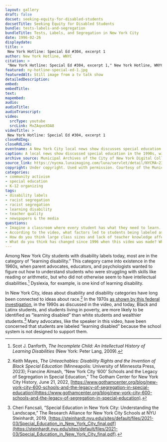 ```yaml
--- 
layout: gallery
draft: false
docset: seeking-equity-for-disabled-students
docsetTitle: Seeking Equity for Disabled Students
bundle: tests-labels-and-segregation
bundleTitle: Tests, Labels, and Segregation in New York City
date: 1996-02-26
displaydate: 
title: >
 New York Hotline: Special Ed #304, excerpt 1 
author: New York Hotline, WNYC
citation: >
 "New York Hotline: Special Ed #304, excerpt 1," New York Hotline, WNYC, in New York City Civil Rights History Project, Accessed: [Month Day, Year], https://nyccivilrightshistory.org/gallery/ny-hotline-special-ed-1.
featured: ny-hotline-special-ed-1.jpg
featuredAlt: Still image from a tv talk show
detailedDescription: 
embed: 
embedTitle: 
text: 
mapembed: 
audio: 
audioTitle: 
audioTranscript: 
video: 
  srcType: youtube
  srcLink: MxZAqxeXOA8
videoTitle: >
 New York Hotline: Special Ed #304, excerpt 1 
closeRdImg: 
closeRdLink: 
eventname: A New York City local news show discusses special education.
caption: A local news show discussed special education in the 1990s, with comments from a Board of Education official, a parent advocate, and an attorney who represented Disabled students and students labeled disabled.
archive_source: Municipal Archives of the City of New York Digital Collections
source_link: https://nycma.lunaimaging.com/luna/servlet/detail/NYCMA~23~23~977~1294471:New-York-Hotline--Special-Ed-#304
copyright: Under copyright. Used with permission. Courtesy of the Municipal Archives of the City of New York.
categories: 
- community activism
- special education
- K-12 organizing
tags: 
- disability labels
- racist segregation
- racist segregation
- learning disability
- teacher quality
- newspapers & the media
questions: 
- Imagine a classroom where every student has what they need to learn. What materials are in the room? Who is in the room? What is happening in the room?  
- According to the video, what factors led to students being labeled as learning disabled?
- How do you think large class sizes and lack of teacher knowledge affect students who have learning disabilities? 
- What do you think has changed since 1996 when this video was made? What do you think has stayed the same?
--- 
```


Among New York City students with disability labels today, most are in the category of “learning disability.” This category came into existence in the 1960s, when parent advocates, educators, and psychologists wanted to figure out how to understand students who were struggling with skills like reading or arithmetic, but who did not otherwise seem to have intellectual disabilities.[^1] Dyslexia, for example, is one kind of learning disability.

In New York City, ideas about disability and disability categories have long been connected to ideas about race.[^2] In the 1970s [as shown by this federal investigation](topics/seeking-equity/hew-report), in the 1990s as discussed in the video, and today, Black and Latinx students, and students living in poverty, are more likely to be identified as “learning disabled” than white students and wealthier students.[^3] Many advocates, like the speaker in this video, have been concerned that students are labeled “learning disabled” because the school system is not designed to support them.

[^1]: Scot J. Danforth, *The Incomplete Child: An Intellectual History of Learning Disabilities* (New York: Peter Lang, 2009).

[^2]: Keith Mayes, *The Unteachables: Disability Rights and the Invention of Black Special Education* (Minneapolis: University of Minnesota Press, 2023); Francine Almash, “New York City ‘600’ Schools and the Legacy of Segregation in Special Education,” The Gotham Center for New York City History, June 21, 2022, [https://www.gothamcenter.org/blog/new-york-city-600-schools-and-the-legacy-of-segregation-in-special-education](https://www.gothamcenter.org/blog/new-york-city-600-schools-and-the-legacy-of-segregation-in-special-education).

[^3]: Cheri Fancsali, “Special Education in New York City: Understanding the Landscape,” The Research Alliance for New York City Schools at NYU Steinhardt, 2019, [https://steinhardt.nyu.edu/sites/default/files/2021-03/Special_Education_in_New_York_City_final.pdf](https://steinhardt.nyu.edu/sites/default/files/2021-03/Special_Education_in_New_York_City_final.pdf).
